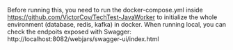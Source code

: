 
Before running this, you need to run the docker-compose.yml inside https://github.com/VictorCov/TechTest-JavaWorker to initialize the whole environment (database, redis, kafka) in docker.
When running local, you can check the endpoits exposed with Swagger: http://localhost:8082/webjars/swagger-ui/index.html
